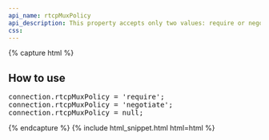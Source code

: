 ```yaml
---
api_name: rtcpMuxPolicy
api_description: This property accepts only two values: require or negotiate
css: 
---
```


{% capture html %}

<section>
    <h2>How to use</h2>
    <pre>
connection.rtcpMuxPolicy = 'require';
connection.rtcpMuxPolicy = 'negotiate';
connection.rtcpMuxPolicy = null;
</pre>
</section>

{% endcapture %}
{% include html_snippet.html html=html %}


